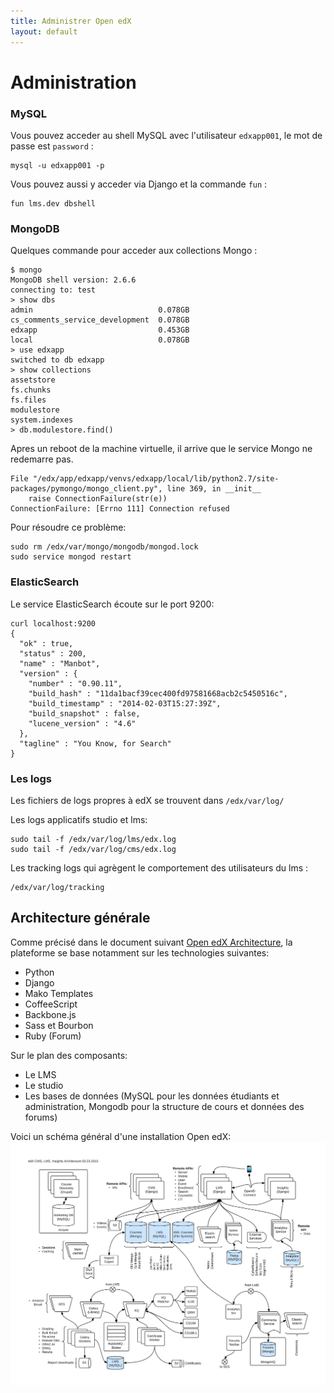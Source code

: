 ```yaml
---
title: Administrer Open edX
layout: default
---
```


# Administration

### MySQL

Vous pouvez acceder au shell MySQL avec l'utilisateur `edxapp001`, le mot de passe est `password` :

    mysql -u edxapp001 -p

Vous pouvez aussi y acceder via Django et la commande `fun` :

    fun lms.dev dbshell


### MongoDB

Quelques commande pour acceder aux collections Mongo :

    $ mongo
    MongoDB shell version: 2.6.6
    connecting to: test
    > show dbs
    admin                            0.078GB
    cs_comments_service_development  0.078GB
    edxapp                           0.453GB
    local                            0.078GB
    > use edxapp
    switched to db edxapp
    > show collections
    assetstore
    fs.chunks
    fs.files
    modulestore
    system.indexes
    > db.modulestore.find()

Apres un reboot de la machine virtuelle, il arrive que le service Mongo ne redemarre pas.


    File "/edx/app/edxapp/venvs/edxapp/local/lib/python2.7/site-packages/pymongo/mongo_client.py", line 369, in __init__
        raise ConnectionFailure(str(e))
    ConnectionFailure: [Errno 111] Connection refused


Pour résoudre ce problème:
    
    sudo rm /edx/var/mongo/mongodb/mongod.lock
    sudo service mongod restart


### ElasticSearch

Le service ElasticSearch écoute sur le port 9200:

    curl localhost:9200
    {
      "ok" : true,
      "status" : 200,
      "name" : "Manbot",
      "version" : {
        "number" : "0.90.11",
        "build_hash" : "11da1bacf39cec400fd97581668acb2c5450516c",
        "build_timestamp" : "2014-02-03T15:27:39Z",
        "build_snapshot" : false,
        "lucene_version" : "4.6"
      },
      "tagline" : "You Know, for Search"
    }
    


### Les logs

Les fichiers de logs propres à edX se trouvent dans `/edx/var/log/`

Les logs applicatifs studio et lms:

    sudo tail -f /edx/var/log/lms/edx.log
    sudo tail -f /edx/var/log/cms/edx.log


Les tracking logs qui agrègent le comportement des utilisateurs du lms :

    /edx/var/log/tracking

## Architecture générale

Comme précisé dans le document suivant [Open edX Architecture](https://open.edx.org/contributing-to-edx/architecture), la plateforme se base notamment sur les technologies suivantes:
- Python
- Django
- Mako Templates
- CoffeeScript
- Backbone.js
- Sass et Bourbon
- Ruby (Forum)

Sur le plan des composants:
- Le LMS
- Le studio
- Les bases de données (MySQL pour les données étudiants et administration, Mongodb pour la structure de cours et données des forums)

Voici un schéma général d'une installation Open edX:
![Edx architecture](static/img/edX_architecture_CMS_LMS_0.png)
